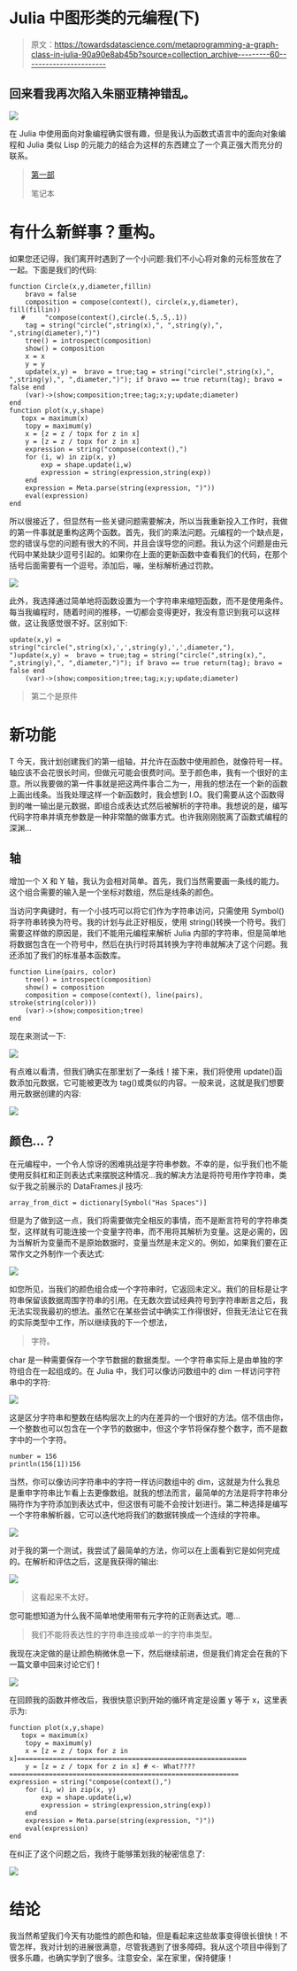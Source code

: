 # Julia 中图形类的元编程(下)

> 原文：<https://towardsdatascience.com/metaprogramming-a-graph-class-in-julia-90a90e8ab45b?source=collection_archive---------60----------------------->

## 回来看我再次陷入朱丽亚精神错乱。

![](img/dd8a5887321ab304905f502b1b261081.png)

在 Julia 中使用面向对象编程确实很有趣，但是我认为函数式语言中的面向对象编程和 Julia 类似 Lisp 的元能力的结合为这样的东西建立了一个真正强大而充分的联系。

> [第一部](/metaprogramming-a-coordinate-parser-with-compose-in-julia-a0d163c6fb21?source=post_stats_page---------------------------)
> 
> 笔记本

# 有什么新鲜事？重构。

如果您还记得，我们离开时遇到了一个小问题:我们不小心将对象的元标签放在了一起。下面是我们的代码:

```
function Circle(x,y,diameter,fillin)
    bravo = false
    composition = compose(context(), circle(x,y,diameter), fill(fillin))
   #     "compose(context(),circle(.5,.5,.1))
    tag = string("circle(",string(x),", ",string(y),", ",string(diameter),")")
    tree() = introspect(composition)
    show() = composition
    x = x
    y = y
    update(x,y) =  bravo = true;tag = string("circle(",string(x),", ",string(y),", ",diameter,")"); if bravo == true return(tag); bravo = false end
    (var)->(show;composition;tree;tag;x;y;update;diameter)
end
function plot(x,y,shape)
   topx = maximum(x)
    topy = maximum(y)
    x = [z = z / topx for z in x]
    y = [z = z / topx for z in x]
    expression = string("compose(context(),")
    for (i, w) in zip(x, y)
        exp = shape.update(i,w)
        expression = string(expression,string(exp))
    end
    expression = Meta.parse(string(expression, ")"))
    eval(expression)
end
```

所以很接近了，但显然有一些关键问题需要解决，所以当我重新投入工作时，我做的第一件事就是重构这两个函数。首先，我们的乘法问题。元编程的一个缺点是，您的错误与您的问题有很大的不同，并且会误导您的问题。我认为这个问题是由元代码中某处缺少逗号引起的。如果你在上面的更新函数中查看我们的代码，在那个括号后面需要有一个逗号。添加后，嘣，坐标解析通过罚款。

![](img/0908fcaf28a3ff9fc6ef5bc1e7862f65.png)

此外，我选择通过简单地将函数设置为一个字符串来缩短函数，而不是使用条件。每当我编程时，随着时间的推移，一切都会变得更好，我没有意识到我可以这样做，这让我感觉很不好。区别如下:

```
update(x,y) =  string("circle(",string(x),',',string(y),',',diameter,"), ")update(x,y) =  bravo = true;tag = string("circle(",string(x),", ",string(y),", ",diameter,")"); if bravo == true return(tag); bravo = false end
    (var)->(show;composition;tree;tag;x;y;update;diameter)
```

> 第二个是原件

# 新功能

T 今天，我计划创建我们的第一组轴，并允许在函数中使用颜色，就像符号一样。轴应该不会花很长时间，但做元可能会很费时间。至于颜色串，我有一个很好的主意。所以我要做的第一件事就是把这两件事合二为一，用我的想法在一个新的函数上画出线条。当我处理这样一个新函数时，我会想到 I.O。我们需要从这个函数得到的唯一输出是元数据，即组合成表达式然后被解析的字符串。我想说的是，编写代码字符串并填充参数是一种非常酷的做事方式。也许我刚刚脱离了函数式编程的深渊…

## 轴

增加一个 X 和 Y 轴，我认为会相对简单。首先，我们当然需要画一条线的能力。这个组合需要的输入是一个坐标对数组，然后是线条的颜色。

当访问字典键时，有一个小技巧可以将它们作为字符串访问，只需使用 Symbol()将字符串转换为符号。我的计划与此正好相反，使用 string()转换一个符号。我们需要这样做的原因是，我们不能用元编程来解析 Julia 内部的字符串，但是简单地将数据包含在一个符号中，然后在执行时将其转换为字符串就解决了这个问题。我还添加了我们的标准基本函数库。

```
function Line(pairs, color)
    tree() = introspect(composition)
    show() = composition
    composition = compose(context(), line(pairs), stroke(string(color)))
    (var)->(show;composition;tree)
end
```

现在来测试一下:

![](img/b0504e96c85c6c3ed9143c05c4f43f1d.png)

有点难以看清，但我们确实在那里划了一条线！接下来，我们将使用 update()函数添加元数据，它可能被更改为 tag()或类似的内容。一般来说，这就是我们想要用元数据创建的内容:

![](img/fca5f6c3b60d566237ee2ebe9fd84018.png)

## 颜色…？

在元编程中，一个令人惊讶的困难挑战是字符串参数。不幸的是，似乎我们也不能使用反斜杠和正则表达式来摆脱这种情况…我的解决方法是将符号用作字符串，类似于我之前展示的 DataFrames.jl 技巧:

```
array_from_dict = dictionary[Symbol("Has Spaces")]
```

但是为了做到这一点，我们将需要做完全相反的事情，而不是断言符号的字符串类型，这样就有可能连接一个变量字符串，而不用将其解析为变量。这是必需的，因为当解析为变量而不是原始数据时，变量当然是未定义的。例如，如果我们要在正常作文之外制作一个表达式:

![](img/260f86e8ed088f3237570d05535390ef.png)

如您所见，当我们的颜色组合成一个字符串时，它返回未定义。我们的目标是让字符串保留该数据周围字符串的引用。在无数次尝试经典符号到字符串断言之后，我无法实现我最初的想法。虽然它在某些尝试中确实工作得很好，但我无法让它在我的实际类型中工作，所以继续我的下一个想法，

> 字符。

char 是一种需要保存一个字节数据的数据类型。一个字符串实际上是由单独的字符组合在一起组成的。在 Julia 中，我们可以像访问数组中的 dim 一样访问字符串中的字符:

![](img/bdbe0d8fa988252d4834f12b7cf65487.png)

这是区分字符串和整数在结构层次上的内在差异的一个很好的方法。信不信由你，一个整数也可以包含在一个字节的数据中，但这个字节将保存整个数字，而不是数字中的一个字符。

```
number = 156
println(156[1])156
```

当然，你可以像访问字符串中的字符一样访问数组中的 dim，这就是为什么我总是重申字符串比乍看上去更像数组。就我的想法而言，最简单的方法是将字符串分隔符作为字符添加到表达式中，但这很有可能不会按计划进行。第二种选择是编写一个字符串解析器，它可以迭代地将我们的数据转换成一个连续的字符串。

![](img/7f96cbe104776c854d31607d94408bd2.png)

对于我的第一个测试，我尝试了最简单的方法，你可以在上面看到它是如何完成的。在解析和评估之后，这是我获得的输出:

![](img/7f99fa1af825824ee5621f0c65076eb2.png)

> 这看起来不太好。

您可能想知道为什么我不简单地使用带有元字符的正则表达式。嗯…

> 我们不能将表达性的字符串连接成单一的字符串类型。

我现在决定做的是让颜色稍微休息一下，然后继续前进，但是我们肯定会在我的下一篇文章中回来讨论它们！

![](img/5d5725d1860bb16b075d897fab9d1d95.png)

在回顾我的函数并修改后，我很快意识到开始的循环肯定是设置 y 等于 x，这里表示为:

```
function plot(x,y,shape)
   topx = maximum(x)
    topy = maximum(y)
    x = [z = z / topx for z in x]==========================================================
    y = [z = z / topx for z in x] # <- What????==========================================================    expression = string("compose(context(),")
    for (i, w) in zip(x, y)
        exp = shape.update(i,w)
        expression = string(expression,string(exp))
    end
    expression = Meta.parse(string(expression, ")"))
    eval(expression)
end
```

在纠正了这个问题之后，我终于能够策划我的秘密信息了:

![](img/83ff9148f3eff553d0fe37f68cd05771.png)

# 结论

我当然希望我们今天有功能性的颜色和轴，但是看起来这些故事变得很长很快！不管怎样，我对计划的进展很满意，尽管我遇到了很多障碍。我从这个项目中得到了很多乐趣，也确实学到了很多。注意安全，呆在家里，保持健康！